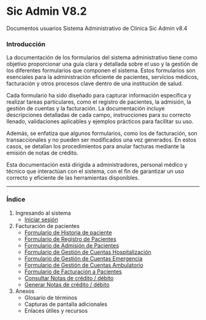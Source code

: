 <!DOCTYPE html>
<html lang="es">
<head>
    <meta charset="UTF-8">
    <title>Sic Admin V8.2</title>
</head>
<body>
    <h1>Sic Admin V8.2</h1>
    <p>Documentos usuarios Sistema Administrativo de Clinica Sic Admin v8.4</p>
    <h3>Introducción</h3>
    <p>La documentación de los formularios del sistema administrativo tiene como objetivo proporcionar una guía clara y detallada sobre el uso y la gestión de los diferentes formularios que componen el sistema. Estos formularios son esenciales para la administración eficiente de pacientes, servicios médicos, facturación y otros procesos clave dentro de una institución de salud.</p>
    <p>Cada formulario ha sido diseñado para capturar información específica y realizar tareas particulares, como el registro de pacientes, la admisión, la gestión de cuentas y la facturación. La documentación incluye descripciones detalladas de cada campo, instrucciones para su correcto llenado, validaciones aplicables y ejemplos prácticos para facilitar su uso.</p>
    <p>Además, se enfatiza que algunos formularios, como los de facturación, son transaccionales y no pueden ser modificados una vez generados. En estos casos, se detallan los procedimientos para anular facturas mediante la emisión de notas de crédito.</p>
    <p>Esta documentación está dirigida a administradores, personal médico y técnico que interactúan con el sistema, con el fin de garantizar un uso correcto y eficiente de las herramientas disponibles.</p>
    <hr>
    <h3>Índice</h3>
    <ol>
        <li>Ingresando al sistema
            <ul>
                <li><a href="common.md">Iniciar sesión</a></li>
            </ul>
        </li>
        <li>Facturación de pacientes
            <ul>
                <li><a href="crear-historia.md">Formulario de Historia de paciente</a></li>
                <li><a href="paciente.md">Formulario de Registro de Pacientes</a></li>
                <li><a href="admision-paciente.md">Formulario de Admisión de Pacientes</a></li>
                <li><a href="edo-cuenta-hosp.md">Formulario de Gestión de Cuentas Hospitalización</a></li>
                <li><a href="edo-cuenta-emergencia.md">Formulario de Gestión de Cuentas Emergencia</a></li>
                <li><a href="edo-cuenta-ambulatorio.md">Formulario de Gestión de Cuentas Ambulatorio</a></li>
                <li><a href="factura-hosp.md">Formulario de Facturación a Pacientes</a></li>
                <li><a href="notasdc.md">Consultar Notas de crédito / débito</a></li>
                <li><a href="notasdistribuidas.md">Generar Notas de crédito / débito</a></li>
            </ul>
        </li>
        <li>Anexos
            <ul>
                <li>Glosario de términos</li>
                <li>Capturas de pantalla adicionales</li>
                <li>Enlaces útiles y recursos</li>
            </ul>
        </li>
    </ol>
</body>
</html>
